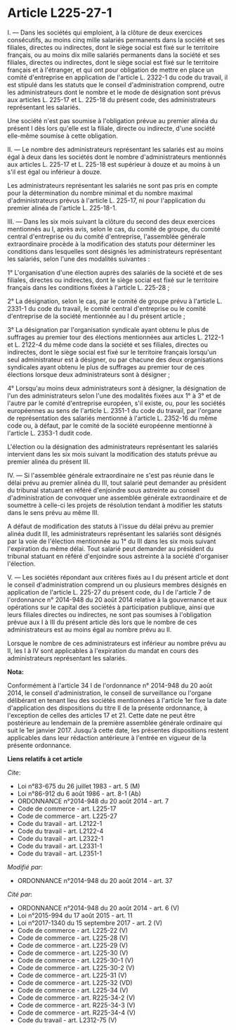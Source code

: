 # Article L225-27-1

I. ― Dans les sociétés qui emploient, à la clôture de deux exercices consécutifs, au moins cinq mille salariés permanents
dans la société et ses filiales, directes ou indirectes, dont le siège social est fixé sur le territoire français, ou au
moins dix mille salariés permanents dans la société et ses filiales, directes ou indirectes, dont le siège social est fixé
sur le territoire français et à l'étranger, et qui ont pour obligation de mettre en place un comité d'entreprise en
application de l'article L. 2322-1 du code du travail, il est stipulé dans les statuts que le conseil d'administration
comprend, outre les administrateurs dont le nombre et le mode de désignation sont prévus aux articles L. 225-17 et L. 225-18
du présent code, des administrateurs représentant les salariés. 

Une société n'est pas soumise à l'obligation prévue au premier alinéa du présent I dès lors qu'elle est la filiale, directe
ou indirecte, d'une société elle-même soumise à cette obligation. 

II. ― Le nombre des administrateurs représentant les salariés est au moins égal à deux dans les sociétés dont le nombre
d'administrateurs mentionnés aux articles L. 225-17 et L. 225-18 est supérieur à douze et au moins à un s'il est égal ou
inférieur à douze. 

Les administrateurs représentant les salariés ne sont pas pris en compte pour la détermination du nombre minimal et du nombre
maximal d'administrateurs prévus à l'article L. 225-17, ni pour l'application du premier alinéa de l'article L. 225-18-1. 

III. ― Dans les six mois suivant la clôture du second des deux exercices mentionnés au I, après avis, selon le cas, du comité
de groupe, du comité central d'entreprise ou du comité d'entreprise, l'assemblée générale extraordinaire procède à la
modification des statuts pour déterminer les conditions dans lesquelles sont désignés les administrateurs représentant les
salariés, selon l'une des modalités suivantes : 

1° L'organisation d'une élection auprès des salariés de la société et de ses filiales, directes ou indirectes, dont le siège
social est fixé sur le territoire français dans les conditions fixées à l'article L. 225-28 ; 

2° La désignation, selon le cas, par le comité de groupe prévu à l'article L. 2331-1 du code du travail, le comité central
d'entreprise ou le comité d'entreprise de la société mentionnée au I du présent article ; 

3° La désignation par l'organisation syndicale ayant obtenu le plus de suffrages au premier tour des élections mentionnées
aux articles L. 2122-1 et L. 2122-4 du même code dans la société et ses filiales, directes ou indirectes, dont le siège
social est fixé sur le territoire français lorsqu'un seul administrateur est à désigner, ou par chacune des deux
organisations syndicales ayant obtenu le plus de suffrages au premier tour de ces élections lorsque deux administrateurs sont
à désigner ; 

4° Lorsqu'au moins deux administrateurs sont à désigner, la désignation de l'un des administrateurs selon l'une des modalités
fixées aux 1° à 3° et de l'autre par le comité d'entreprise européen, s'il existe, ou, pour les sociétés européennes au sens
de l'article L. 2351-1 du code du travail, par l'organe de représentation des salariés mentionné à l'article L. 2352-16 du
même code ou, à défaut, par le comité de la société européenne mentionné à l'article L. 2353-1 dudit code. 

L'élection ou la désignation des administrateurs représentant les salariés intervient dans les six mois suivant la
modification des statuts prévue au premier alinéa du présent III. 

IV. ― Si l'assemblée générale extraordinaire ne s'est pas réunie dans le délai prévu au premier alinéa du III, tout salarié
peut demander au président du tribunal statuant en référé d'enjoindre sous astreinte au conseil d'administration de convoquer
une assemblée générale extraordinaire et de soumettre à celle-ci les projets de résolution tendant à modifier les statuts
dans le sens prévu au même III. 

A défaut de modification des statuts à l'issue du délai prévu au premier alinéa dudit III, les administrateurs représentant
les salariés sont désignés par la voie de l'élection mentionnée au 1° du III dans les six mois suivant l'expiration du même
délai. Tout salarié peut demander au président du tribunal statuant en référé d'enjoindre sous astreinte à la société
d'organiser l'élection. 

V. ― Les sociétés répondant aux critères fixés au I du présent article et dont le conseil d'administration comprend un ou
plusieurs membres désignés en application de l'article L. 225-27 du présent code, du I de l'article 7 de l'ordonnance n°
2014-948 du 20 août 2014 relative à la gouvernance et aux opérations sur le capital des sociétés à participation publique,
ainsi que leurs filiales directes ou indirectes, ne sont pas soumises à l'obligation prévue aux I à III du présent article
dès lors que le nombre de ces administrateurs est au moins égal au nombre prévu au II. 

Lorsque le nombre de ces administrateurs est inférieur au nombre prévu au II, les I à IV sont applicables à l'expiration du
mandat en cours des administrateurs représentant les salariés.

**Nota:**

Conformément à l'article 34 I de l'ordonnance n° 2014-948 du 20 août 2014, le conseil d'administration, le conseil de
surveillance ou l'organe délibérant en tenant lieu des sociétés mentionnées à l'article 1er fixe la date d'application des
dispositions du titre II de la présente ordonnance, à l'exception de celles des articles 17 et 21. Cette date ne peut être
postérieure au lendemain de la première assemblée générale ordinaire qui suit le 1er janvier 2017. Jusqu'à cette date, les
présentes dispositions restent applicables dans leur rédaction antérieure à l'entrée en vigueur de la présente ordonnance.

**Liens relatifs à cet article**

_Cite_:

  - Loi n°83-675 du 26 juillet 1983 - art. 5 (M)
  - Loi n°86-912 du 6 août 1986 - art. 8-1 (Ab)
  - ORDONNANCE n°2014-948 du 20 août 2014 - art. 7
  - Code de commerce - art. L225-17
  - Code de commerce - art. L225-27
  - Code du travail - art. L2122-1
  - Code du travail - art. L2122-4
  - Code du travail - art. L2322-1
  - Code du travail - art. L2331-1
  - Code du travail - art. L2351-1

_Modifié par_:

  - ORDONNANCE n°2014-948 du 20 août 2014 - art. 37

_Cité par_:

  - ORDONNANCE n°2014-948 du 20 août 2014 - art. 6 (V)
  - Loi n°2015-994 du 17 août 2015 - art. 11
  - Loi n°2017-1340 du 15 septembre 2017 - art. 2 (V)
  - Code de commerce - art. L225-22 (V)
  - Code de commerce - art. L225-28 (V)
  - Code de commerce - art. L225-29 (V)
  - Code de commerce - art. L225-30 (V)
  - Code de commerce - art. L225-30-1 (V)
  - Code de commerce - art. L225-30-2 (V)
  - Code de commerce - art. L225-31 (V)
  - Code de commerce - art. L225-32 (VD)
  - Code de commerce - art. L225-34 (V)
  - Code de commerce - art. R225-34-2 (V)
  - Code de commerce - art. R225-34-3 (V)
  - Code de commerce - art. R225-34-4 (V)
  - Code du travail - art. L2312-75 (V)
